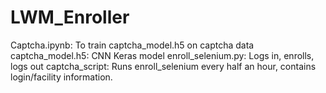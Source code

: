 # LWM_Enroller
Captcha.ipynb: To train captcha_model.h5 on captcha data
captcha_model.h5: CNN Keras model 
enroll_selenium.py: Logs in, enrolls, logs out
captcha_script: Runs enroll_selenium every half an hour, contains login/facility information.
